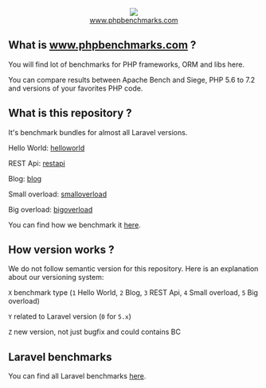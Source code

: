 <p align="center">
  <img src="http://www.phpbenchmarks.com/images/logo_github.png">
  <br>
  <a href="http://www.phpbenchmarks.com" target="_blank">www.phpbenchmarks.com</a>
</p>

## What is www.phpbenchmarks.com ?

You will find lot of benchmarks for PHP frameworks, ORM and libs here.

You can compare results between Apache Bench and Siege, PHP 5.6 to 7.2 and versions of your favorites PHP code.

## What is this repository ?

It's benchmark bundles for almost all Laravel versions.

Hello World: [helloworld](https://github.com/phpbenchmarks/laravel/tree/helloworld)

REST Api: [restapi](https://github.com/phpbenchmarks/laravel/tree/restapi)

Blog: [blog](https://github.com/phpbenchmarks/laravel/tree/blog)

Small overload: [smalloverload](https://github.com/phpbenchmarks/laravel/tree/smalloverload)

Big overload: [bigoverload](https://github.com/phpbenchmarks/laravel/tree/bigoverload)

You can find how we benchmark it [here](http://www.phpbenchmarks.com/en/benchmark-protocol).

## How version works ?

We do not follow semantic version for this repository. Here is an explanation about our versioning system:

`X` benchmark type (`1` Hello World, `2` Blog, `3` REST Api, `4` Small overload, `5` Big overload)

`Y` related to Laravel version (`0` for `5.x`)

`Z` new version, not just bugfix and could contains BC

## Laravel benchmarks

You can find all Laravel benchmarks [here](http://www.phpbenchmarks.com/en/benchmark/apache-bench/php-7.2/select-version/laravel.html).
